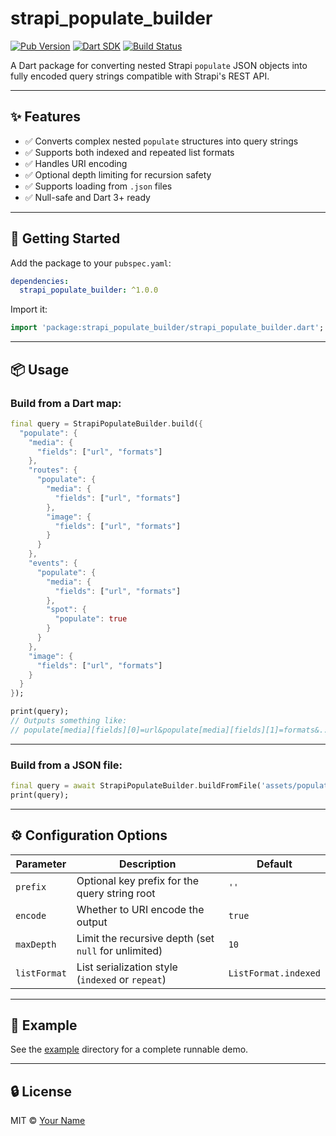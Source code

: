 # strapi_populate_builder

[![Pub Version](https://img.shields.io/pub/v/strapi_populate_builder.svg)](https://pub.dev/packages/strapi_populate_builder)
[![Dart SDK](https://img.shields.io/badge/dart-%3E%3D2.17-blue.svg)](https://dart.dev)
[![Build Status](https://img.shields.io/github/actions/workflow/status/AlexeyShevchenko/strapi_populate_builder/ci.yml?branch=main)](https://github.com/AlexeyShevchenko/strapi_populate_builder/actions)

A Dart package for converting nested Strapi `populate` JSON objects into fully encoded query strings compatible with Strapi's REST API.

---

## ✨ Features

- ✅ Converts complex nested `populate` structures into query strings
- ✅ Supports both indexed and repeated list formats
- ✅ Handles URI encoding
- ✅ Optional depth limiting for recursion safety
- ✅ Supports loading from `.json` files
- ✅ Null-safe and Dart 3+ ready

---

## 🚀 Getting Started

Add the package to your `pubspec.yaml`:

```yaml
dependencies:
  strapi_populate_builder: ^1.0.0
```

Import it:

```dart
import 'package:strapi_populate_builder/strapi_populate_builder.dart';
```

---

## 📦 Usage

### Build from a Dart map:

```dart
final query = StrapiPopulateBuilder.build({
  "populate": {
    "media": {
      "fields": ["url", "formats"]
    },
    "routes": {
      "populate": {
        "media": {
          "fields": ["url", "formats"]
        },
        "image": {
          "fields": ["url", "formats"]
        }
      }
    },
    "events": {
      "populate": {
        "media": {
          "fields": ["url", "formats"]
        },
        "spot": {
          "populate": true
        }
      }
    },
    "image": {
      "fields": ["url", "formats"]
    }
  }
});

print(query);
// Outputs something like:
// populate[media][fields][0]=url&populate[media][fields][1]=formats&...
```

---

### Build from a JSON file:

```dart
final query = await StrapiPopulateBuilder.buildFromFile('assets/populate.json');
print(query);
```

---

## ⚙️ Configuration Options

| Parameter   | Description                                               | Default                |
|-------------|-----------------------------------------------------------|------------------------|
| `prefix`    | Optional key prefix for the query string root             | `''`                   |
| `encode`    | Whether to URI encode the output                          | `true`                 |
| `maxDepth`  | Limit the recursive depth (set `null` for unlimited)      | `10`                   |
| `listFormat`| List serialization style (`indexed` or `repeat`)          | `ListFormat.indexed`   |

---

## 📁 Example

See the [example](example/strapi_populate_builder_example.dart) directory for a complete runnable demo.

---

## 🔒 License

MIT © [Your Name](https://github.com/AlexeyShevchenko)
